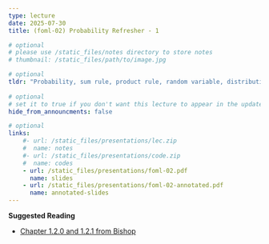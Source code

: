 ```yaml
---
type: lecture
date: 2025-07-30
title: (foml-02) Probability Refresher - 1

# optional
# please use /static_files/notes directory to store notes
# thumbnail: /static_files/path/to/image.jpg

# optional
tldr: "Probability, sum rule, product rule, random variable, distribution, marginal, conditional, Bayes rule."
  
# optional
# set it to true if you don't want this lecture to appear in the updates section
hide_from_announcments: false

# optional
links: 
    #- url: /static_files/presentations/lec.zip
    #  name: notes
    #- url: /static_files/presentations/code.zip
    #  name: codes
    - url: /static_files/presentations/foml-02.pdf
      name: slides
    - url: /static_files/presentations/foml-02-annotated.pdf
      name: annotated-slides
---
```


**Suggested Reading**
- [Chapter 1.2.0 and 1.2.1 from Bishop](https://www.microsoft.com/en-us/research/wp-content/uploads/2006/01/Bishop-Pattern-Recognition-and-Machine-Learning-2006.pdf)
